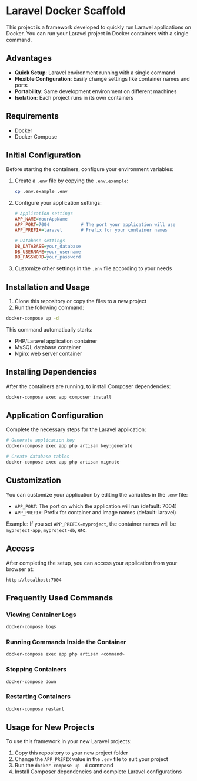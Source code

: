 # Laravel Docker Scaffold

This project is a framework developed to quickly run Laravel applications on Docker. You can run your Laravel project in Docker containers with a single command.

## Advantages

- **Quick Setup**: Laravel environment running with a single command
- **Flexible Configuration**: Easily change settings like container names and ports
- **Portability**: Same development environment on different machines
- **Isolation**: Each project runs in its own containers

## Requirements

- Docker
- Docker Compose

## Initial Configuration

Before starting the containers, configure your environment variables:

1. Create a `.env` file by copying the `.env.example`:
   ```bash
   cp .env.example .env
   ```

2. Configure your application settings:
   ```ini
   # Application settings
   APP_NAME=YourAppName
   APP_PORT=7004            # The port your application will use
   APP_PREFIX=laravel       # Prefix for your container names
   
   # Database settings
   DB_DATABASE=your_database
   DB_USERNAME=your_username
   DB_PASSWORD=your_password
   ```

3. Customize other settings in the `.env` file according to your needs

## Installation and Usage

1. Clone this repository or copy the files to a new project
2. Run the following command:

```bash
docker-compose up -d
```

This command automatically starts:
- PHP/Laravel application container
- MySQL database container
- Nginx web server container

## Installing Dependencies

After the containers are running, to install Composer dependencies:

```bash
docker-compose exec app composer install
```

## Application Configuration

Complete the necessary steps for the Laravel application:

```bash
# Generate application key
docker-compose exec app php artisan key:generate

# Create database tables
docker-compose exec app php artisan migrate
```

## Customization

You can customize your application by editing the variables in the `.env` file:

- `APP_PORT`: The port on which the application will run (default: 7004)
- `APP_PREFIX`: Prefix for container and image names (default: laravel)

Example: If you set `APP_PREFIX=myproject`, the container names will be `myproject-app`, `myproject-db`, etc.

## Access

After completing the setup, you can access your application from your browser at:

```
http://localhost:7004
```

## Frequently Used Commands

### Viewing Container Logs

```bash
docker-compose logs
```

### Running Commands Inside the Container

```bash
docker-compose exec app php artisan <command>
```

### Stopping Containers

```bash
docker-compose down
```

### Restarting Containers

```bash
docker-compose restart
```

## Usage for New Projects

To use this framework in your new Laravel projects:

1. Copy this repository to your new project folder
2. Change the `APP_PREFIX` value in the `.env` file to suit your project
3. Run the `docker-compose up -d` command
4. Install Composer dependencies and complete Laravel configurations